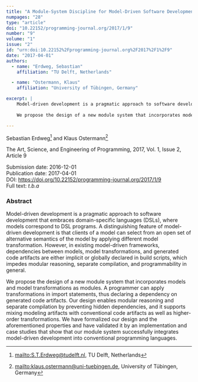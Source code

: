 ```yaml
---
title: "A Module-System Discipline for Model-Driven Software Development"
numpages: "28"
type: "article"
doi: "10.22152/programming-journal.org/2017/1/9"
number: "9"
volume: "1"
issue: "2"
id: "urn:doi:10.22152%2Fprogramming-journal.org%2F2017%2F1%2F9"
date: "2017-04-01"
authors: 
  - name: "Erdweg, Sebastian"
    affiliation: "TU Delft, Netherlands"

  - name: "Ostermann, Klaus"
    affiliation: "University of Tübingen, Germany"

excerpt: |
    Model-driven development is a pragmatic approach to software development that embraces domain-specific languages (DSLs), where models correspond to DSL programs. A distinguishing feature of model-driven development is that clients of a model can select from an open set of alternative semantics of the model by applying different model transformation. However, in existing model-driven frameworks, dependencies between models, model transformations, and generated code artifacts are either implicit or globally declared in build scripts, which impedes modular reasoning, separate compilation, and programmability in general.
    
    We propose the design of a new module system that incorporates models and model transformations as modules. A programmer can apply transformations in import statements, thus declaring a dependency on generated code artifacts. Our design enables modular reasoning and separate compilation by preventing hidden dependencies, and it supports mixing modeling artifacts with conventional code artifacts as well as higher-order transformations. We have formalized our design and the aforementioned properties and have validated it by an implementation and case studies that show that our module system successfully integrates model-driven development into conventional programming languages.

---
```

Sebastian Erdweg[^1] and Klaus Ostermann[^2]

The Art, Science, and Engineering of Programming, 2017, Vol. 1, Issue 2, Article 9

Submission date: 2016-12-01  
Publication date: 2017-04-01  
DOI: <https://doi.org/10.22152/programming-journal.org/2017/1/9>  
Full text: *t.b.a*  


### Abstract
Model-driven development is a pragmatic approach to software development that embraces domain-specific languages (DSLs), where models correspond to DSL programs. A distinguishing feature of model-driven development is that clients of a model can select from an open set of alternative semantics of the model by applying different model transformation. However, in existing model-driven frameworks, dependencies between models, model transformations, and generated code artifacts are either implicit or globally declared in build scripts, which impedes modular reasoning, separate compilation, and programmability in general.

We propose the design of a new module system that incorporates models and model transformations as modules. A programmer can apply transformations in import statements, thus declaring a dependency on generated code artifacts. Our design enables modular reasoning and separate compilation by preventing hidden dependencies, and it supports mixing modeling artifacts with conventional code artifacts as well as higher-order transformations. We have formalized our design and the aforementioned properties and have validated it by an implementation and case studies that show that our module system successfully integrates model-driven development into conventional programming languages.


[^1]: <mailto:S.T.Erdweg@tudelft.nl>, TU Delft, Netherlands
[^2]: <mailto:klaus.ostermann@uni-tuebingen.de>, University of Tübingen, Germany

